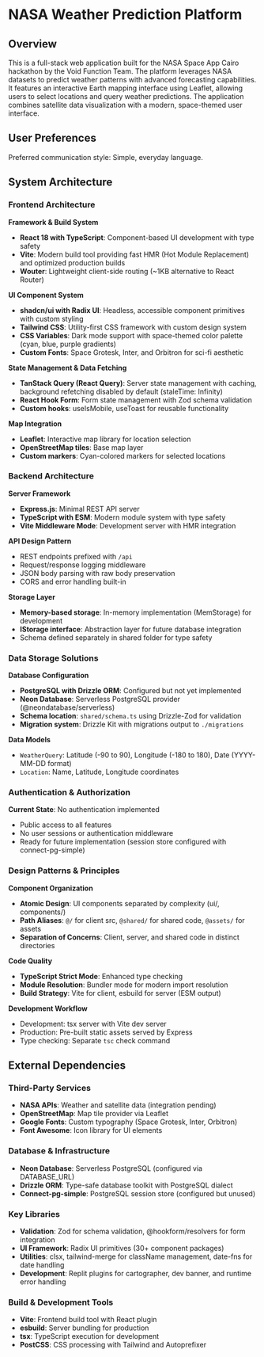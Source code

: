 # NASA Weather Prediction Platform

## Overview

This is a full-stack web application built for the NASA Space App Cairo hackathon by the Void Function Team. The platform leverages NASA datasets to predict weather patterns with advanced forecasting capabilities. It features an interactive Earth mapping interface using Leaflet, allowing users to select locations and query weather predictions. The application combines satellite data visualization with a modern, space-themed user interface.

## User Preferences

Preferred communication style: Simple, everyday language.

## System Architecture

### Frontend Architecture

**Framework & Build System**
- **React 18 with TypeScript**: Component-based UI development with type safety
- **Vite**: Modern build tool providing fast HMR (Hot Module Replacement) and optimized production builds
- **Wouter**: Lightweight client-side routing (~1KB alternative to React Router)

**UI Component System**
- **shadcn/ui with Radix UI**: Headless, accessible component primitives with custom styling
- **Tailwind CSS**: Utility-first CSS framework with custom design system
- **CSS Variables**: Dark mode support with space-themed color palette (cyan, blue, purple gradients)
- **Custom Fonts**: Space Grotesk, Inter, and Orbitron for sci-fi aesthetic

**State Management & Data Fetching**
- **TanStack Query (React Query)**: Server state management with caching, background refetching disabled by default (staleTime: Infinity)
- **React Hook Form**: Form state management with Zod schema validation
- **Custom hooks**: useIsMobile, useToast for reusable functionality

**Map Integration**
- **Leaflet**: Interactive map library for location selection
- **OpenStreetMap tiles**: Base map layer
- **Custom markers**: Cyan-colored markers for selected locations

### Backend Architecture

**Server Framework**
- **Express.js**: Minimal REST API server
- **TypeScript with ESM**: Modern module system with type safety
- **Vite Middleware Mode**: Development server with HMR integration

**API Design Pattern**
- REST endpoints prefixed with `/api`
- Request/response logging middleware
- JSON body parsing with raw body preservation
- CORS and error handling built-in

**Storage Layer**
- **Memory-based storage**: In-memory implementation (MemStorage) for development
- **IStorage interface**: Abstraction layer for future database integration
- Schema defined separately in shared folder for type safety

### Data Storage Solutions

**Database Configuration**
- **PostgreSQL with Drizzle ORM**: Configured but not yet implemented
- **Neon Database**: Serverless PostgreSQL provider (@neondatabase/serverless)
- **Schema location**: `shared/schema.ts` using Drizzle-Zod for validation
- **Migration system**: Drizzle Kit with migrations output to `./migrations`

**Data Models**
- `WeatherQuery`: Latitude (-90 to 90), Longitude (-180 to 180), Date (YYYY-MM-DD format)
- `Location`: Name, Latitude, Longitude coordinates

### Authentication & Authorization

**Current State**: No authentication implemented
- Public access to all features
- No user sessions or authentication middleware
- Ready for future implementation (session store configured with connect-pg-simple)

### Design Patterns & Principles

**Component Organization**
- **Atomic Design**: UI components separated by complexity (ui/, components/)
- **Path Aliases**: `@/` for client src, `@shared/` for shared code, `@assets/` for assets
- **Separation of Concerns**: Client, server, and shared code in distinct directories

**Code Quality**
- **TypeScript Strict Mode**: Enhanced type checking
- **Module Resolution**: Bundler mode for modern import resolution
- **Build Strategy**: Vite for client, esbuild for server (ESM output)

**Development Workflow**
- Development: tsx server with Vite dev server
- Production: Pre-built static assets served by Express
- Type checking: Separate `tsc` check command

## External Dependencies

### Third-Party Services
- **NASA APIs**: Weather and satellite data (integration pending)
- **OpenStreetMap**: Map tile provider via Leaflet
- **Google Fonts**: Custom typography (Space Grotesk, Inter, Orbitron)
- **Font Awesome**: Icon library for UI elements

### Database & Infrastructure
- **Neon Database**: Serverless PostgreSQL (configured via DATABASE_URL)
- **Drizzle ORM**: Type-safe database toolkit with PostgreSQL dialect
- **Connect-pg-simple**: PostgreSQL session store (configured but unused)

### Key Libraries
- **Validation**: Zod for schema validation, @hookform/resolvers for form integration
- **UI Framework**: Radix UI primitives (30+ component packages)
- **Utilities**: clsx, tailwind-merge for className management, date-fns for date handling
- **Development**: Replit plugins for cartographer, dev banner, and runtime error handling

### Build & Development Tools
- **Vite**: Frontend build tool with React plugin
- **esbuild**: Server bundling for production
- **tsx**: TypeScript execution for development
- **PostCSS**: CSS processing with Tailwind and Autoprefixer